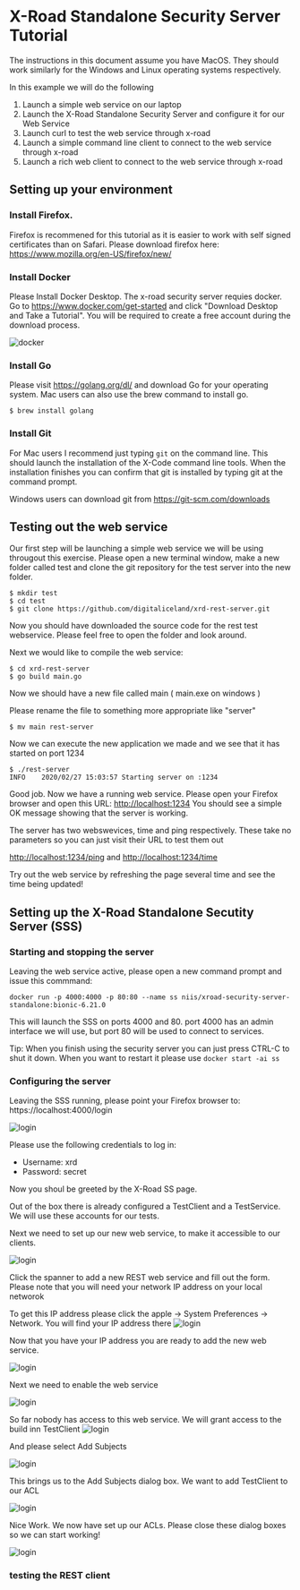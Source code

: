 # X-Road Standalone Security Server Tutorial
The instructions in this document assume you have MacOS.  They should work similarly for the Windows and Linux operating 
systems respectively.

In this example we will do the following


1. Launch a simple web service on our laptop
2. Launch the X-Road Standalone Security Server and configure it for our Web Service
3. Launch curl to test the web service through x-road
4. Launch a simple command line client to connect to the web service through x-road
5. Launch a rich web client to connect to the web service through x-road


## Setting up your environment

### Install Firefox.  
Firefox is recommened for this tutorial as it is easier to work with self signed certificates than on 
Safari.  Please download firefox here:  <https://www.mozilla.org/en-US/firefox/new/>

### Install Docker
Please Install Docker Desktop.  The x-road security server requies docker.   
 Go to <https://www.docker.com/get-started>
and click "Download Desktop and Take a Tutorial".  You will be required to create a free account during the download process.


![docker](docker1.png)

### Install Go
Please visit <https://golang.org/dl/> and download Go for your operating system.  Mac users can also use the brew command
to install go.  

```console
$ brew install golang
```

### Install Git
For Mac users I recommend just typing ```git``` on the command line.  This should launch the installation of the X-Code 
command line tools.   When the installation finishes you can confirm that git is installed by typing git at the command
prompt.

Windows users can download git from <https://git-scm.com/downloads>


## Testing out the web service

Our first step will be launching a simple web service we will be using througout this exercise. Please open a new terminal
window, make a new folder called test and clone the git repository for the test server into the new folder.


```console
$ mkdir test
$ cd test
$ git clone https://github.com/digitaliceland/xrd-rest-server.git
```

Now you should have downloaded the source code for the rest test webservice.   Please feel free to open the folder and look around.

Next we would like to compile the web service:

```console
$ cd xrd-rest-server
$ go build main.go
```
Now we should have a new file called main ( main.exe on windows )

Please rename the file to something more appropriate like "server"

```console
$ mv main rest-server
```

Now we can execute the new application we made and we see that it has started on port 1234

```console
$ ./rest-server
INFO	2020/02/27 15:03:57 Starting server on :1234
```

Good job.  Now we have a running web service.  Please open your Firefox browser and open this URL:
<http://localhost:1234>  You should see a simple OK message showing that the server is working.

The server has two webswevices, time and ping respectively.  These take no parameters so you can just visit their URL to test them out

<http://localhost:1234/ping> and <http://localhost:1234/time>

Try out the web service by refreshing the page several time and see the time being updated!

## Setting up the X-Road Standalone Secutity Server (SSS)
### Starting and stopping the server
Leaving the web service active, please open a new command prompt and issue this commmand:

```console
docker run -p 4000:4000 -p 80:80 --name ss niis/xroad-security-server-standalone:bionic-6.21.0
```

This will launch the SSS on ports 4000 and 80.  port 4000 has an admin interface we will use, but port 80 will be used to 
connect to services.  

Tip:
When you finish using the security server you can just press CTRL-C to shut it down.  When you want to restart it please use ```docker start -ai ss```

### Configuring the server
Leaving the SSS running, please point your Firefox browser to: https://localhost:4000/login

![login](xrdlogin.png)

Please use the following credentials to log in:
* Username: xrd
* Password: secret

Now you shoul be greeted by the X-Road SS page.  

Out of the box there is already configured a TestClient and a TestService.  We will use these accounts for our tests.

Next we need to set up our new web service, to make it 
accessible to our clients.

![login](xrd2.png)

Click the spanner to add a new REST web service and fill out the form.  Please note that you will need your network IP address on your local networok

To get this IP address please click the apple -> System Preferences -> Network.  You will find your IP address there
![login](xrd9.png)

Now that you have your IP address you are ready to add the new web service.

![login](xrd3.png)

Next we need to enable the web service

![login](xrd4.png)

So far nobody has access to this web service.  We will grant access to the build inn TestClient
![login](xrd5.png)

And please select Add Subjects

![login](xrd6.png)

This brings us to the Add Subjects dialog box.  We want to add TestClient to our ACL

![login](xrd7.png)

Nice Work.  We now have set up our ACLs.  Please close these dialog boxes so we can start working!

![login](xrd8.png)

### testing the REST client








